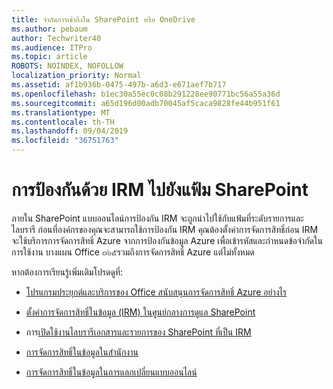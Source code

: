 ```yaml
---
title: จำกัดการเข้าถึงใน SharePoint หรือ OneDrive
ms.author: pebaum
author: Techwriter40
ms.audience: ITPro
ms.topic: article
ROBOTS: NOINDEX, NOFOLLOW
localization_priority: Normal
ms.assetid: af1b936b-0475-497b-a6d3-e671aef7b717
ms.openlocfilehash: b1ec30a55ec0c08b291228ee90771bc56a55a36d
ms.sourcegitcommit: a65d196d00adb70045af5caca9828fe44b951f61
ms.translationtype: MT
ms.contentlocale: th-TH
ms.lasthandoff: 09/04/2019
ms.locfileid: "36751763"
---
```

# <a name="irm-protection-to-sharepoint-files"></a>การป้องกันด้วย IRM ไปยังแฟ้ม SharePoint


ภายใน SharePoint แบบออนไลน์การป้องกัน IRM จะถูกนำไปใช้กับแฟ้มที่ระดับรายการและไลบรารี ก่อนที่องค์กรของคุณจะสามารถใช้การป้องกัน IRM คุณต้องตั้งค่าการจัดการสิทธิ์ก่อน IRM จะใช้บริการการจัดการสิทธิ์ Azure จากการป้องกันข้อมูล Azure เพื่อเข้ารหัสและกำหนดข้อจำกัดในการใช้งาน บางแผน Office ๓๖๕รวมถึงการจัดการสิทธิ์ Azure แต่ไม่ทั้งหมด 

หากต้องการเรียนรู้เพิ่มเติมโปรดดูที่:

- [โปรแกรมประยุกต์และบริการของ Office สนับสนุนการจัดการสิทธิ์ Azure อย่างไร](https://docs.microsoft.com/azure/information-protection/understand-explore/office-apps-services-support)

- [ตั้งค่าการจัดการสิทธิ์ในข้อมูล (IRM) ในศูนย์กลางการดูแล SharePoint](https://docs.microsoft.com/office365/securitycompliance/set-up-irm-in-sp-admin-center)

- การ[เปิดใช้งานไลบรารีเอกสารและรายการของ SharePoint ที่เป็น IRM](https://docs.microsoft.com/office365/securitycompliance/set-up-irm-in-sp-admin-center#irm-enable-sharepoint-document-libraries-and-lists)

- [การจัดการสิทธิ์ในข้อมูลในสำนักงาน](https://support.office.com/Article/Information-Rights-Management-in-Office-c7a70797-6b1e-493f-acf7-92a39b85e30c)

- [การจัดการสิทธิ์ในข้อมูลในการแลกเปลี่ยนแบบออนไลน์](https://docs.microsoft.com/office365/SecurityCompliance/information-rights-management-in-exchange-online)


